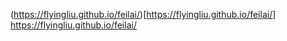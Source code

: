 (https://flyingliu.github.io/feilai/)[https://flyingliu.github.io/feilai/] https://flyingliu.github.io/feilai/

